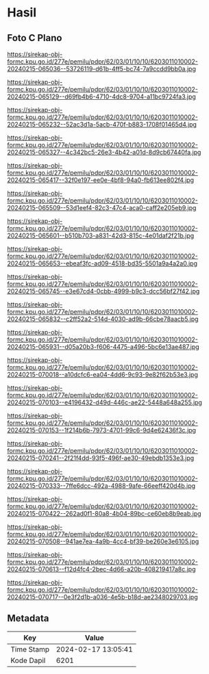 # Hasil

## Foto C Plano

https://sirekap-obj-formc.kpu.go.id/277e/pemilu/pdpr/62/03/01/10/10/6203011010002-20240215-065036--53726119-d61b-4ff5-bc74-7a9ccdd9bb0a.jpg

https://sirekap-obj-formc.kpu.go.id/277e/pemilu/pdpr/62/03/01/10/10/6203011010002-20240215-065129--d69fb4b6-4710-4dc8-9704-a11bc9724fa3.jpg

https://sirekap-obj-formc.kpu.go.id/277e/pemilu/pdpr/62/03/01/10/10/6203011010002-20240215-065232--52ac3d1a-5acb-470f-b883-1708f01465d4.jpg

https://sirekap-obj-formc.kpu.go.id/277e/pemilu/pdpr/62/03/01/10/10/6203011010002-20240215-065327--4c342bc5-26e3-4b42-a01d-8d9cb67440fa.jpg

https://sirekap-obj-formc.kpu.go.id/277e/pemilu/pdpr/62/03/01/10/10/6203011010002-20240215-065417--32f0e197-ee0e-4bf8-94a0-fb613ee802f4.jpg

https://sirekap-obj-formc.kpu.go.id/277e/pemilu/pdpr/62/03/01/10/10/6203011010002-20240215-065509--53d1eef4-82c3-47c4-aca0-caff2e205eb9.jpg

https://sirekap-obj-formc.kpu.go.id/277e/pemilu/pdpr/62/03/01/10/10/6203011010002-20240215-065601--b510b703-a831-42d3-815c-4e01daf2f21b.jpg

https://sirekap-obj-formc.kpu.go.id/277e/pemilu/pdpr/62/03/01/10/10/6203011010002-20240215-065653--ebeaf3fc-ad09-4518-bd35-5501a9a4a2a0.jpg

https://sirekap-obj-formc.kpu.go.id/277e/pemilu/pdpr/62/03/01/10/10/6203011010002-20240215-065745--e3e67cd4-0cbb-4999-b9c3-dcc56bf27f42.jpg

https://sirekap-obj-formc.kpu.go.id/277e/pemilu/pdpr/62/03/01/10/10/6203011010002-20240215-065832--c2ff52a2-514d-4030-ad9b-66cbe78aacb5.jpg

https://sirekap-obj-formc.kpu.go.id/277e/pemilu/pdpr/62/03/01/10/10/6203011010002-20240215-065931--d05a20b3-f606-4475-a496-5bc6e13ae487.jpg

https://sirekap-obj-formc.kpu.go.id/277e/pemilu/pdpr/62/03/01/10/10/6203011010002-20240215-070018--a10dcfc6-ea04-4dd6-9c93-9e82f62b53e3.jpg

https://sirekap-obj-formc.kpu.go.id/277e/pemilu/pdpr/62/03/01/10/10/6203011010002-20240215-070103--e4196432-d49d-446c-ae22-5448a648a255.jpg

https://sirekap-obj-formc.kpu.go.id/277e/pemilu/pdpr/62/03/01/10/10/6203011010002-20240215-070153--1f214b6b-7973-4701-99c6-9d4e62436f3c.jpg

https://sirekap-obj-formc.kpu.go.id/277e/pemilu/pdpr/62/03/01/10/10/6203011010002-20240215-070241--2f21f4dd-93f5-496f-ae30-49ebdb1353e3.jpg

https://sirekap-obj-formc.kpu.go.id/277e/pemilu/pdpr/62/03/01/10/10/6203011010002-20240215-070333--7ffe6dcc-492a-4988-9afe-66eeff420d4b.jpg

https://sirekap-obj-formc.kpu.go.id/277e/pemilu/pdpr/62/03/01/10/10/6203011010002-20240215-070422--262ad0f1-80a8-4b04-89bc-ce60eb8b9eab.jpg

https://sirekap-obj-formc.kpu.go.id/277e/pemilu/pdpr/62/03/01/10/10/6203011010002-20240215-070508--941ae7ea-4a9b-4cc4-bf39-be260e3e6105.jpg

https://sirekap-obj-formc.kpu.go.id/277e/pemilu/pdpr/62/03/01/10/10/6203011010002-20240215-070613--f12d4fc4-2bec-4d66-a20b-408219417a8c.jpg

https://sirekap-obj-formc.kpu.go.id/277e/pemilu/pdpr/62/03/01/10/10/6203011010002-20240215-070717--0e3f2d1b-a036-4e5b-b18d-ae2348029703.jpg


## Metadata

| Key        | Value               |
| ---------- | ------------------- |
| Time Stamp | 2024-02-17 13:05:41 |
| Kode Dapil | 6201                |



